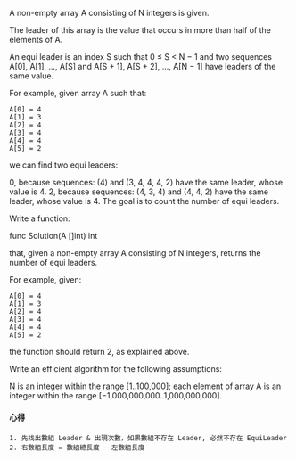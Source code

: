 A non-empty array A consisting of N integers is given.

The leader of this array is the value that occurs in more than half of the elements of A.

An equi leader is an index S such that 0 ≤ S < N − 1 and two sequences A[0], A[1], ..., A[S] and A[S + 1], A[S + 2], ..., A[N − 1] have leaders of the same value.

For example, given array A such that:

    A[0] = 4
    A[1] = 3
    A[2] = 4
    A[3] = 4
    A[4] = 4
    A[5] = 2
we can find two equi leaders:

0, because sequences: (4) and (3, 4, 4, 4, 2) have the same leader, whose value is 4.
2, because sequences: (4, 3, 4) and (4, 4, 2) have the same leader, whose value is 4.
The goal is to count the number of equi leaders.

Write a function:

func Solution(A []int) int

that, given a non-empty array A consisting of N integers, returns the number of equi leaders.

For example, given:

    A[0] = 4
    A[1] = 3
    A[2] = 4
    A[3] = 4
    A[4] = 4
    A[5] = 2
the function should return 2, as explained above.

Write an efficient algorithm for the following assumptions:

N is an integer within the range [1..100,000];
each element of array A is an integer within the range [−1,000,000,000..1,000,000,000].

#### 心得
```
1. 先找出數組 Leader & 出現次數，如果數組不存在 Leader, 必然不存在 EquiLeader
2. 右數組長度 = 數組總長度 - 左數組長度
```
